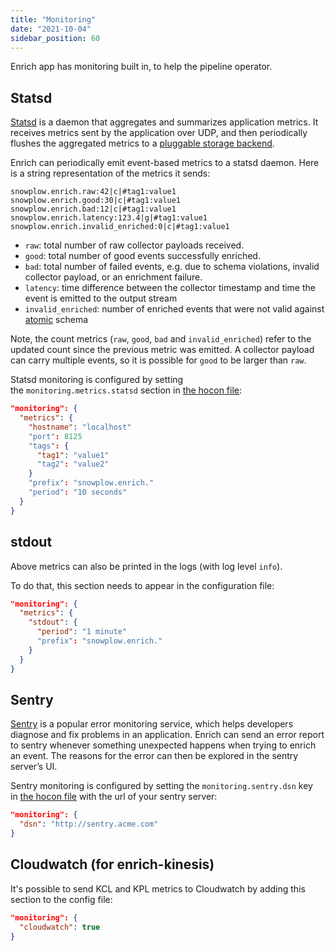 ```yaml
---
title: "Monitoring"
date: "2021-10-04"
sidebar_position: 60
---
```


Enrich app has monitoring built in, to help the pipeline operator.

## Statsd

[Statsd](https://github.com/statsd/statsd) is a daemon that aggregates and summarizes application metrics. It receives metrics sent by the application over UDP, and then periodically flushes the aggregated metrics to a [pluggable storage backend](https://github.com/statsd/statsd/blob/master/docs/backend.md).

Enrich can periodically emit event-based metrics to a statsd daemon. Here is a string representation of the metrics it sends:

```text
snowplow.enrich.raw:42|c|#tag1:value1
snowplow.enrich.good:30|c|#tag1:value1
snowplow.enrich.bad:12|c|#tag1:value1
snowplow.enrich.latency:123.4|g|#tag1:value1
snowplow.enrich.invalid_enriched:0|c|#tag1:value1
```

- `raw`: total number of raw collector payloads received.
- `good`: total number of good events successfully enriched.
- `bad`: total number of failed events, e.g. due to schema violations, invalid collector payload, or an enrichment failure.
- `latency`: time difference between the collector timestamp and time the event is emitted to the output stream
- `invalid_enriched`: number of enriched events that were not valid against [atomic](https://github.com/snowplow/iglu-central/blob/master/schemas/com.snowplowanalytics.snowplow/atomic/jsonschema/1-0-0) schema

Note, the count metrics (`raw`, `good`, `bad` and `invalid_enriched`) refer to the updated count since the previous metric was emitted. A collector payload can carry multiple events, so it is possible for `good` to be larger than `raw`.

Statsd monitoring is configured by setting the `monitoring.metrics.statsd` section in [the hocon file](/docs/destinations/warehouses-and-lakes/s3/configuration-reference/index.md):

```json
"monitoring": {
  "metrics": {
    "hostname": "localhost"
    "port": 8125
    "tags": {
      "tag1": "value1"
      "tag2": "value2"
    }
    "prefix": "snowplow.enrich."
    "period": "10 seconds"
  }
}
```

## stdout

Above metrics can also be printed in the logs (with log level `info`).

To do that, this section needs to appear in the configuration file:

```json
"monitoring": {
  "metrics": {
    "stdout": {
      "period": "1 minute"
      "prefix": "snowplow.enrich."
    }
  }
}
```

## Sentry

[Sentry](https://docs.sentry.io/) is a popular error monitoring service, which helps developers diagnose and fix problems in an application. Enrich can send an error report to sentry whenever something unexpected happens when trying to enrich an event. The reasons for the error can then be explored in the sentry server’s UI.

Sentry monitoring is configured by setting the `monitoring.sentry.dsn` key in [the hocon file](/docs/destinations/warehouses-and-lakes/s3/configuration-reference/index.md) with the url of your sentry server:

```json
"monitoring": {
  "dsn": "http://sentry.acme.com"
}
```

## Cloudwatch (for enrich-kinesis)

It's possible to send KCL and KPL metrics to Cloudwatch by adding this section to the config file:

```json
"monitoring": {
  "cloudwatch": true
}
```
